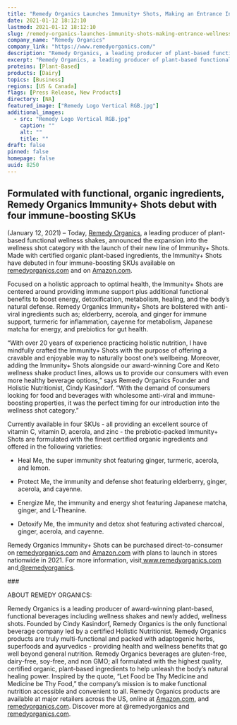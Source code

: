 ```yaml
---
title: "Remedy Organics Launches Immunity+ Shots, Making an Entrance Into the Wellness Shot Category"
date: 2021-01-12 18:12:10
lastmod: 2021-01-12 18:12:10
slug: /remedy-organics-launches-immunity-shots-making-entrance-wellness-shot-category
company_name: "Remedy Organics"
company_link: "https://www.remedyorganics.com/"
description: "Remedy Organics, a leading producer of plant-based functional wellness shakes, today announced its expansion into the wellness shot category with the launch of their new line of Immunity+ Shots."
excerpt: "Remedy Organics, a leading producer of plant-based functional wellness shakes, today announced its expansion into the wellness shot category with the launch of their new line of Immunity+ Shots."
proteins: [Plant-Based]
products: [Dairy]
topics: [Business]
regions: [US & Canada]
flags: [Press Release, New Products]
directory: [NA]
featured_image: ["Remedy Logo Vertical RGB.jpg"]
additional_images:
  - src: "Remedy Logo Vertical RGB.jpg"
    caption: ""
    alt: ""
    title: ""
draft: false
pinned: false
homepage: false
uuid: 8250
---
```

<h2>Formulated with functional, organic ingredients, Remedy Organics Immunity+ Shots debut with four immune-boosting SKUs</h2>
<p>(January 12, 2021) – Today, <a href="https://www.remedyorganics.com/">Remedy Organics</a>, a leading producer of plant-based functional wellness shakes, announced the expansion into the wellness shot category with the launch of their new line of Immunity+ Shots. Made with certified organic plant-based ingredients, the Immunity+ Shots have debuted in four immune-boosting SKUs available on <a href="http://remedyorganics.com/">remedyorganics.com</a> and on <a href="http://amazon.com/">Amazon.com</a>.</p>
<p>Focused on a holistic approach to optimal health, the Immunity+ Shots are centered around providing immune support plus additional functional benefits to boost energy, detoxification, metabolism, healing, and the body’s natural defense. Remedy Organics Immunity+ Shots are bolstered with anti-viral ingredients such as; elderberry, acerola, and ginger for immune support, turmeric for inflammation, cayenne for metabolism, Japanese matcha for energy, and prebiotics for gut health.</p>
<p>“With over 20 years of experience practicing holistic nutrition, I have mindfully crafted the Immunity+ Shots with the purpose of offering a cravable and enjoyable way to naturally boost one’s wellbeing. Moreover, adding the Immunity+ Shots alongside our award-winning Core and Keto wellness shake product lines, allows us to provide our consumers with even more healthy beverage options,” says Remedy Organics Founder and Holistic Nutritionist, Cindy Kasindorf. “With the demand of consumers looking for food and beverages with wholesome anti-viral and immune-boosting properties, it was the perfect timing for our introduction into the wellness shot category.”</p>
<p>Currently available in four SKUs - all providing an excellent source of vitamin C, vitamin D, acerola, and zinc - the prebiotic-packed Immunity+ Shots are formulated with the finest certified organic ingredients and offered in the following varieties:</p>
<ul>
<li dir="ltr">
<p>Heal Me, the super immunity shot featuring ginger, turmeric, acerola, and lemon.</p>
</li>
<li dir="ltr">
<p>Protect Me, the immunity and defense shot featuring elderberry, ginger, acerola, and cayenne.</p>
</li>
<li dir="ltr">
<p>Energize Me, the immunity and energy shot featuring Japanese matcha, ginger, and L-Theanine.</p>
</li>
<li dir="ltr">
<p>Detoxify Me, the immunity and detox shot featuring activated charcoal, ginger, acerola, and cayenne.</p>
</li>
</ul>
<p>Remedy Organics Immunity+ Shots can be purchased direct-to-consumer on <a href="http://remedyorganics.com/">remedyorganics.com</a> and <a href="http://amazon.com/">Amazon.com</a> with plans to launch in stores nationwide in 2021. For more information, visit<a href="http://www.remedyorganics.com/"> www.remedyorganics.com</a> and<a href="https://www.instagram.com/remedyorganics/?hl=en"> @remedyorganics</a>.</p>
<p>###</p>
<p>ABOUT REMEDY ORGANICS:</p>
<p>Remedy Organics is a leading producer of award-winning plant-based, functional beverages including wellness shakes and newly added, wellness shots. Founded by Cindy Kasindorf, Remedy Organics is the only functional beverage company led by a certified Holistic Nutritionist. Remedy Organics products are truly multi-functional and packed with adaptogenic herbs, superfoods and ayurvedics - providing health and wellness benefits that go well beyond general nutrition. Remedy Organics beverages are gluten-free, dairy-free, soy-free, and non GMO; all formulated with the highest quality, certified organic, plant-based ingredients to help unleash the body’s natural healing power. Inspired by the quote, “Let Food be Thy Medicine and Medicine be Thy Food,” the company’s mission is to make functional nutrition accessible and convenient to all. Remedy Organics products are available at major retailers across the US, online at <a href="http://amazon.com/">Amazon.com</a>, and <a href="http://remedyorganics.com/">remedyorganics.com</a>. Discover more at @remedyorganics and <a href="http://remedyorganics.com/">remedyorganics.com</a>.</p>
